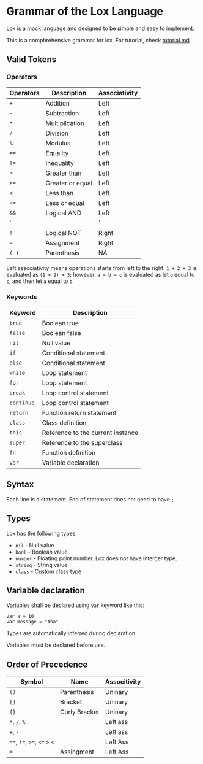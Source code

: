# Grammar of the Lox Language

Lox is a mock language and designed to be simple and easy to implement. 

This is a comphrehensive grammar for lox. For tutorial, check [tutorial.md](tutorial.md)

## Valid Tokens

### Operators 

| Operators        | Description        | Associativity |
| -----------------|--------------------| --------------|
| `+`              | Addition           | Left          |
| `-`              | Subtraction        | Left          |
| `*`              | Multiplication     | Left          |
| `/`              | Division           | Left          |
| `%`              | Modulus            | Left          |
| `==`             | Equality           | Left          |
| `!=`             | Inequality         | Left          |
| `>`              | Greater than       | Left          |
| `>=`             | Greater or equal   | Left          |
| `<`              | Less than          | Left          |
| `<=`             | Less or equal      | Left          |
| `&&`             | Logical AND        | Left          |
| `||`             | Logical OR         | Left          |
| `!`              | Logical NOT        | Right         |
| `=`              | Assignment         | Right         |
|`( )`             | Parenthesis        | NA            |

Left associativity means operations starts from left to the right. 
`1 + 2 + 3` is evaluated as `(1 + 2) + 3`; however. `a = b = c` is evaluated as let `b` equal to `c`, and then let `a` equal to `b`.

### Keywords

| Keyword | Description |
|---------|-------------|
| `true`  | Boolean true | 
| `false` | Boolean false |
| `nil`   | Null value   |
| `if`    | Conditional statement |
| `else`  | Conditional statement |
| `while` | Loop statement |
| `for`   | Loop statement |
| `break` | Loop control statement |
| `continue` | Loop control statement |
| `return` | Function return statement |
| `class` | Class definition |
| `this`  | Reference to the current instance |
| `super` | Reference to the superclass |
| `fn`   | Function definition |
| `var`   | Variable declaration |

## Syntax 

Each line is a statement. End of statement does not need to have ``;``. 

## Types 

Lox has the following types:

- `nil` - Null value
- `bool` - Boolean value
- `number` - Floating point number. Lox does not have interger type.
- `string` - String value
- `class` - Custom class type

## Variable declaration

Variables shall be declared using `var` keyword like this:

```
var a = 10 
var message = "Aha"
```

Types are automatically inferred during declaration.

Variables must be declared before use.


## Order of Precedence

| Symbol           | Name                      | Associtivity |
| ---------------- | ------------------------- | ------------ |
|`()`              | Parenthesis               | Uninary      |
|`[]`              | Bracket                   | Uninary      |
|`{}`              | Curly Bracket             | Uninary      |
|`*`, `/`, `%`     |                           | Left ass     |
|`+`, `-`          |                           | Left ass     |
|`==`, `!=`, `>=`, `<=` `>` `<` |              | Left Ass     |
|`=`               | Assingment                | Left Ass     |
